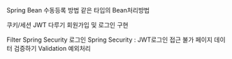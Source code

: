 Spring Bean 수동등록 방법
같은 타입의 Bean처리방법

쿠키/세션
JWT 다루기
회원가입 및 로그인 구현

Filter
Spring Security 로그인
Spring Security : JWT로그인
접근 불가 페이지
데이터 검증하기
Validation 예외처리

